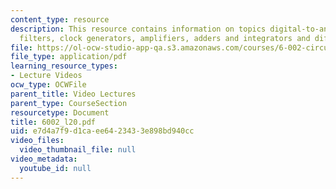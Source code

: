 ```yaml
---
content_type: resource
description: This resource contains information on topics digital-to-analog converters,
  filters, clock generators, amplifiers, adders and integrators and differentiators.
file: https://ol-ocw-studio-app-qa.s3.amazonaws.com/courses/6-002-circuits-and-electronics-spring-2007/e7d4a7f9d1caee6423433e898bd940cc_6002_l20.pdf
file_type: application/pdf
learning_resource_types:
- Lecture Videos
ocw_type: OCWFile
parent_title: Video Lectures
parent_type: CourseSection
resourcetype: Document
title: 6002_l20.pdf
uid: e7d4a7f9-d1ca-ee64-2343-3e898bd940cc
video_files:
  video_thumbnail_file: null
video_metadata:
  youtube_id: null
---
```

